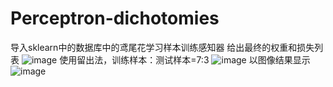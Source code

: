 # Perceptron-dichotomies
导入sklearn中的数据库中的鸢尾花学习样本训练感知器
给出最终的权重和损失列表
![image](https://user-images.githubusercontent.com/68764044/170644475-aa872675-94e6-4c66-92ba-41ca29720ffa.png)
使用留出法，训练样本：测试样本=7:3
![image](https://user-images.githubusercontent.com/68764044/170644665-f2aecd03-e1d7-4d6e-8818-b1a0340d75da.png)
以图像结果显示
![image](https://user-images.githubusercontent.com/68764044/170644807-023b365a-e791-4ed2-ab47-54bc2b34e513.png)
